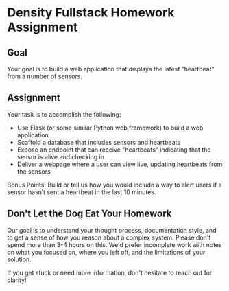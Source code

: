 # Density Fullstack Homework Assignment

## Goal
Your goal is to build a web application that displays the latest "heartbeat" from a number of sensors.

## Assignment
Your task is to accomplish the following:
- Use Flask (or some similar Python web framework) to build a web application
- Scaffold a database that includes sensors and heartbeats
- Expose an endpoint that can receive "heartbeats" indicating that the sensor is alive and checking in
- Deliver a webpage where a user can view live, updating heartbeats from the sensors

Bonus Points: Build or tell us how you would include a way to alert users if a sensor hasn’t sent a heartbeat in the last 10 minutes.

## Don't Let the Dog Eat Your Homework
Our goal is to understand your thought process, documentation style, and to get a sense of how you reason about a complex system. Please don't spend more than 3-4 hours on this. We'd prefer incomplete work with notes on what you focused on, where you left off, and the limitations of your solution.

If you get stuck or need more information, don't hesitate to reach out for clarity!
